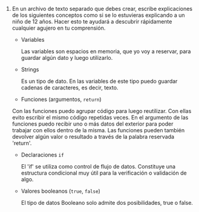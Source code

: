 1. En un archivo de texto separado que debes crear, escribe explicaciones de los siguientes conceptos como si se lo estuvieras explicando a un niño de 12 años. Hacer esto te ayudará a descubrir rápidamente cualquier agujero en tu comprensión.

	* Variables

	  Las variables son espacios en memoria, que yo voy a reservar, para guardar algún dato y luego utilizarlo.


	* Strings

	  Es un tipo de dato. En las variables de este tipo puedo guardar cadenas de caracteres, es decir, texto. 


	* Funciones (argumentos, `return`)

     Con las funciones puedo agrupar código para luego reutilizar. Con ellas evito escribir el mismo código repetidas veces.
     En el argumento de las funciones puedo recibir uno o más datos del exterior para poder trabajar con ellos dentro de la misma.
     Las funciones pueden también devolver algún valor o resultado a través de la palabra reservada 'return'.


	* Declaraciones `if`

      El 'if' se utiliza como control de flujo de datos. Constituye una estructura condicional muy útil para la verificación o validación de algo. 


	* Valores booleanos (`true`, `false`)

	  El tipo de datos Booleano solo admite dos posibilidades, true o false.